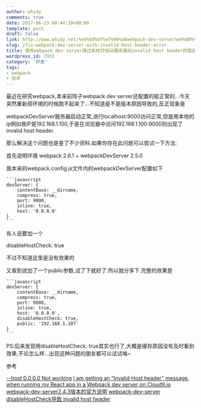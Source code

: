 ```yaml
---
author: whidy
comments: true
date: 2017-06-23 08:44:10+00:00
template: post
draft: false
link: http://www.whidy.net/%e4%bd%bf%e7%94%a8webpack-dev-server%e9%80%9a%e8%bf%87%e6%9c%ac%e5%9c%b0ip%e5%90%af%e5%8a%a8%e6%9c%8d%e5%8a%a1%e5%99%a8%e5%90%8einvalid-host-header%e7%9a%84%e9%94%99%e8%af%af%e8%a7%a3%e5%86%b3.html
slug: /fix-webpack-dev-server-with-invalid-host-header-error
title: 使用webpack dev server通过本地IP启动服务器后invalid host header的错误解决办法
wordpress_id: 2931
category: '开发'
tags:
- webpack
- 技术
---
```


最近在研究webpack,本来前阵子webpack dev server还配置的挺正常的...今天突然重新搭环境的时候跑不起来了...不知道是不是版本原因导致的,反正现象是

webpackDevServer服务器启动正常,进行localhost:9000访问正常,但是用本地的ip例如我IP是192.168.1.100,于是在浏览器中访问192.168.1.100:9000则出现了invalid host header.

那么解决这个问题也是差了不少资料.如果你存在此问题可以尝试一下方法:

首先说明环境 webpack 2.6.1 + webpackDevServer 2.5.0

我本来的webpack.config.js文件内的webpackDevServer配置如下

    
    ```javascript
    devServer: {
        contentBase: __dirname,
        compress: true,
        port: 9000,
        inline: true,
        host: '0.0.0.0'
    }
    ```


有人说要加一个

disableHostCheck: true

不过不知道这里是没有效果的

又查到说加了一个public参数,试了下就好了.所以就分享下.完整的效果是

    
    ```javascript
    devServer: {
        contentBase: __dirname,
        compress: true,
        port: 9000,
        inline: true,
        host: '0.0.0.0',
        disableHostCheck: true,
        public: '192.168.1.107'
    }
    ```


PS:后来发现用disableHostCheck: true其实也行了,大概是缓存原因没有及时看到效果,不论怎么样...出现这种问题的朋友都可以试试咯~

参考

[--host 0.0.0.0 Not working](https://github.com/webpack/webpack-dev-server/issues/882)
[I am getting an “Invalid Host header” message, when running my React app in a Webpack dev server on Cloud9.io](https://stackoverflow.com/questions/43619644/i-am-getting-an-invalid-host-header-message-when-running-my-react-app-in-a-we)
[webpack-dev-server2.4.3版本的官方说明](https://github.com/webpack/webpack-dev-server/releases/tag/v2.4.3)
[webpack-dev-server disableHostCheck导致 invalid host header](https://segmentfault.com/a/1190000009425403)
